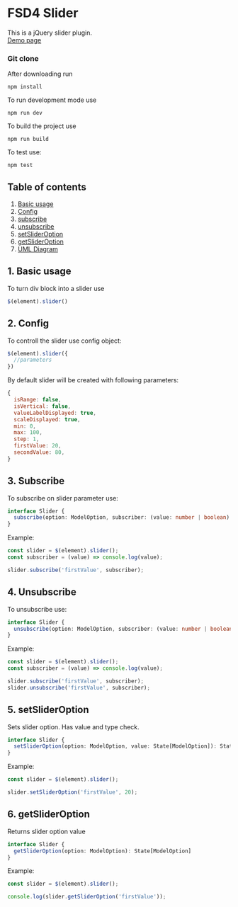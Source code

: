 # FSD4 Slider

This is a jQuery slider plugin.  
[Demo page](https://fmvasilenko.github.io/fsd4-slider/)  
  
### Git clone
After downloading run
```
npm install
```

To run development mode use
```
npm run dev
```

To build the project use
```
npm run build
```

To test use:
```
npm test
```

## Table of contents

1. [Basic usage](#basicUsage)
2. [Config](#config)
3. [subscribe](#subscribe)
4. [unsubscribe](#unsubscribe)
5. [setSliderOption](#setslideroption)
6. [getSliderOption](#getslideroption)
7. [UML Diagram](https://drive.google.com/file/d/1wYxhYIeVi5hJ0HeJ9hWspLYtM8TY3cw2/view?usp=sharing)


<a name="basicUsage"></a>

## 1. Basic usage

To turn div block into a slider use 
```js
$(element).slider()
```

<a name="config"></a>

## 2. Config

To controll the slider use config object:
```js
$(element).slider({
  //parameters
})
```

By default slider will be created with following parameters:
```js
{
  isRange: false,
  isVertical: false,
  valueLabelDisplayed: true,
  scaleDisplayed: true,
  min: 0,
  max: 100,
  step: 1,
  firstValue: 20,
  secondValue: 80,
}
```

<a name="subscribe"></a>

## 3. Subscribe

To subscribe on slider parameter use:
```ts
interface Slider {
  subscribe(option: ModelOption, subscriber: (value: number | boolean) => void)
}
```

Example:
```ts
const slider = $(element).slider();
const subscriber = (value) => console.log(value);

slider.subscribe('firstValue', subscriber);
```

<a name="unsubscribe"></a>

## 4. Unsubscribe

To unsubscribe use:
```ts
interface Slider {
  unsubscribe(option: ModelOption, subscriber: (value: number | boolean) => void)
}
```

Example:
```ts
const slider = $(element).slider();
const subscriber = (value) => console.log(value);

slider.subscribe('firstValue', subscriber);
slider.unsubscribe('firstValue', subscriber);
```

<a name="setslideroption"></a>

## 5. setSliderOption

Sets slider option. Has value and type check.
```ts
interface Slider {
  setSliderOption(option: ModelOption, value: State[ModelOption]): State[ModelOption]
}
```

Example:
```ts
const slider = $(element).slider();

slider.setSliderOption('firstValue', 20);
```

<a name="getslideroption"></a>

## 6. getSliderOption

Returns slider option value
```ts
interface Slider {
  getSliderOption(option: ModelOption): State[ModelOption]
}
```

Example:
```ts
const slider = $(element).slider();

console.log(slider.getSliderOption('firstValue'));
```
